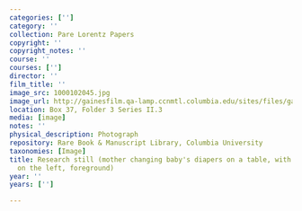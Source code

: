 ```yaml
---
categories: ['']
category: ''
collection: Pare Lorentz Papers
copyright: ''
copyright_notes: ''
course: ''
courses: ['']
director: ''
film_title: ''
image_src: 1000102045.jpg
image_url: http://gainesfilm.qa-lamp.ccnmtl.columbia.edu/sites/files/gainesfilm/images/1000102045.jpg
location: Box 37, Folder 3 Series II.3
media: [image]
notes: ''
physical_description: Photograph
repository: Rare Book & Manuscript Library, Columbia University
taxonomies: [Image]
title: Research still (mother changing baby's diapers on a table, with a little boy
  on the left, foreground)
year: ''
years: ['']

---
```

